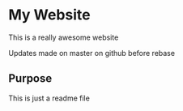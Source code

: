 # My Website

This is a really awesome website

Updates made on master on github before rebase

## Purpose

This is just a readme file
